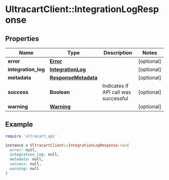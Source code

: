 # UltracartClient::IntegrationLogResponse

## Properties

| Name | Type | Description | Notes |
| ---- | ---- | ----------- | ----- |
| **error** | [**Error**](Error.md) |  | [optional] |
| **integration_log** | [**IntegrationLog**](IntegrationLog.md) |  | [optional] |
| **metadata** | [**ResponseMetadata**](ResponseMetadata.md) |  | [optional] |
| **success** | **Boolean** | Indicates if API call was successful | [optional] |
| **warning** | [**Warning**](Warning.md) |  | [optional] |

## Example

```ruby
require 'ultracart_api'

instance = UltracartClient::IntegrationLogResponse.new(
  error: null,
  integration_log: null,
  metadata: null,
  success: null,
  warning: null
)
```

